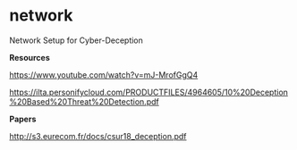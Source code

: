 # network
Network Setup for Cyber-Deception 

**Resources**

https://www.youtube.com/watch?v=mJ-MrofGgQ4 

https://ilta.personifycloud.com/PRODUCTFILES/4964605/10%20Deception%20Based%20Threat%20Detection.pdf

**Papers**

http://s3.eurecom.fr/docs/csur18_deception.pdf
